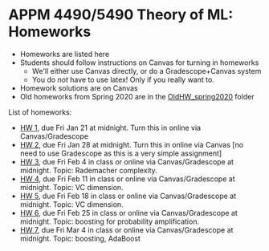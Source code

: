 # APPM 4490/5490 Theory of ML: Homeworks

- Homeworks are listed here
- Students should follow instructions on Canvas for turning in homeworks
  -  We'll either use Canvas directly, or do a Gradescope+Canvas system
  - You do *not* have to use latex! Only if you really want to.
- Homework solutions are on Canvas
- Old homeworks from Spring 2020 are in the [OldHW_spring2020](OldHW_spring2020) folder

List of homeworks:

- [HW 1](APPM4490_Spr22_HW01.pdf), due Fri Jan 21 at midnight. Turn this in online via Canvas/Gradescope
- [HW 2](APPM4490_Spr22_HW02.pdf), due Fri Jan 28 at midnight. Turn this in online via Canvas [no need to use Gradescope as this is a very simple assignment]
- [HW 3](APPM4490_Spr22_HW03.pdf), due Fri Feb 4 in class or online via Canvas/Gradescope at midnight. Topic: Rademacher complexity.
- [HW 4](APPM4490_Spr22_HW04.pdf), due Fri Feb 11 in class or online via Canvas/Gradescope at midnight. Topic: VC dimension.
- [HW 5](APPM4490_Spr22_HW05.pdf), due Fri Feb 18 in class or online via Canvas/Gradescope at midnight. Topic: VC dimension.
- [HW 6](APPM4490_Spr22_HW06.pdf), due Fri Feb 25 in class or online via Canvas/Gradescope at midnight. Topic: boosting for probability amplification.
- [HW 7](APPM4490_Spr22_HW07.pdf), due Fri Mar 4 in class or online via Canvas/Gradescope at midnight. Topic: boosting, AdaBoost
